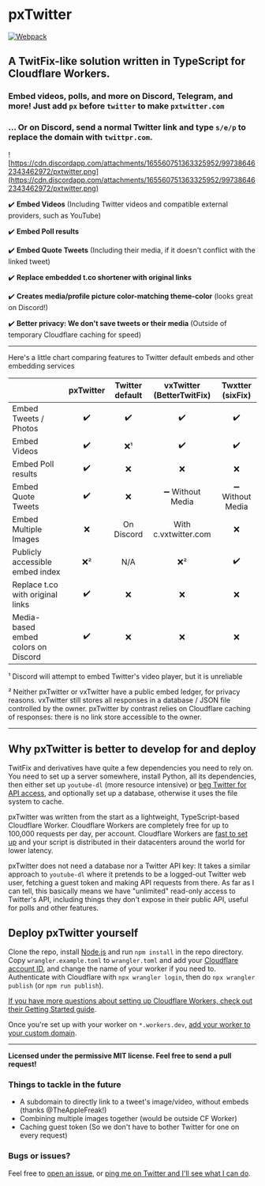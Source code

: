 # pxTwitter

[![Webpack](https://github.com/dangeredwolf/pxtwitter/actions/workflows/webpack.yml/badge.svg)](https://github.com/dangeredwolf/pxtwitter/actions/workflows/webpack.yml)

## A TwitFix-like solution written in TypeScript for Cloudflare Workers.

### Embed videos, polls, and more on Discord, Telegram, and more! Just add `px` before `twitter` to make `pxtwitter.com`

### ... Or on Discord, send a normal Twitter link and type `s/e/p` to replace the domain with `twittpr.com`.

![https://cdn.discordapp.com/attachments/165560751363325952/997386462343462972/pxtwitter.png](https://cdn.discordapp.com/attachments/165560751363325952/997386462343462972/pxtwitter.png)

:heavy_check_mark: **Embed Videos** (Including Twitter videos and compatible external providers, such as YouTube)

:heavy_check_mark: **Embed Poll results**

:heavy_check_mark: **Embed Quote Tweets** (Including their media, if it doesn't conflict with the linked tweet)

:heavy_check_mark: **Replace embedded t.co shortener with original links**

:heavy_check_mark: **Creates media/profile picture color-matching theme-color** (looks great on Discord!)

:heavy_check_mark: **Better privacy: We don't save tweets or their media** (Outside of temporary Cloudflare caching for speed)

--------------------

Here's a little chart comparing features to Twitter default embeds and other embedding services

|                                     | pxTwitter          | Twitter default    | vxTwitter (BetterTwitFix)        | Twxtter (sixFix)                  |
|-------------------------------------|:------------------:|:------------------:|:--------------------------------:|:---------------------------------:|
| Embed Tweets / Photos               | :heavy_check_mark: | :heavy_check_mark: | :heavy_check_mark:               | :heavy_check_mark:                |
| Embed Videos                        | :heavy_check_mark: | :x:¹               | :heavy_check_mark:               | :heavy_check_mark:                |
| Embed Poll results                  | :heavy_check_mark: | :x:                | :x:                              | :x:                               |
| Embed Quote Tweets                  | :heavy_check_mark: | :x:                | :heavy_minus_sign: Without Media | :heavy_minus_sign: Without Media  |
| Embed Multiple Images               | :x:                | On Discord         | With c.vxtwitter.com             | :x:                               |
| Publicly accessible embed index     | :x:²               | N/A                | :x:²                             | :heavy_check_mark:                |
| Replace t.co with original links    | :heavy_check_mark: | :x:                | :x:                              | :x:                               |
| Media-based embed colors on Discord | :heavy_check_mark: | :x:                | :x:                              | :x:                               |

¹ Discord will attempt to embed Twitter's video player, but it is unreliable

² Neither pxTwitter or vxTwitter have a public embed ledger, for privacy reasons. vxTwitter still stores all responses in a database / JSON file controlled by the owner. pxTwitter by contrast relies on Cloudflare caching of responses: there is no link store accessible to the owner.

--------------------

## Why pxTwitter is better to develop for and deploy

TwitFix and derivatives have quite a few dependencies you need to rely on. You need to set up a server somewhere, install Python, all its dependencies, then either set up `youtube-dl` (more resource intensive) or [beg Twitter for API access](https://twitter.com/dangeredwolf/status/1438983606135832581), and optionally set up a database, otherwise it uses the file system to cache.

pxTwitter was written from the start as a lightweight, TypeScript-based Cloudflare Worker. Cloudflare Workers are completely free for up to 100,000 requests per day, per account. Cloudflare Workers are [fast to set up](https://developers.cloudflare.com/workers/get-started/guide/) and your script is distributed in their datacenters around the world for lower latency.

pxTwitter does not need a database nor a Twitter API key: It takes a similar approach to `youtube-dl` where it pretends to be a logged-out Twitter web user, fetching a guest token and making API requests from there. As far as I can tell, this basically means we have "unlimited" read-only access to Twitter's API, including things they don't expose in their public API, useful for polls and other features.

## Deploy pxTwitter yourself

Clone the repo, install [Node.js](https://nodejs.org/) and run `npm install` in the repo directory. Copy `wrangler.example.toml` to `wrangler.toml` and add your [Cloudflare account ID](https://developers.cloudflare.com/fundamentals/get-started/basic-tasks/find-account-and-zone-ids/), and change the name of your worker if you need to. Authenticate with Cloudflare with `npx wrangler login`, then do `npx wrangler publish` (or `npm run publish`).

[If you have more questions about setting up Cloudflare Workers, check out their Getting Started guide](https://developers.cloudflare.com/workers/get-started/guide/).

Once you're set up with your worker on `*.workers.dev`, [add your worker to your custom domain](https://developers.cloudflare.com/workers/platform/routing/custom-domains/).

--------------------

**Licensed under the permissive MIT license. Feel free to send a pull request!**

### Things to tackle in the future

- A subdomain to directly link to a tweet's image/video, without embeds (thanks @TheAppleFreak!)
- Combining multiple images together (would be outside CF Worker)
- Caching guest token (So we don't have to bother Twitter for one on every request)

### Bugs or issues?

Feel free to [open an issue](https://github.com/dangeredwolf/pxTwitter/issues), or [ping me on Twitter and I'll see what I can do](https://twitter.com/dangeredwolf).
